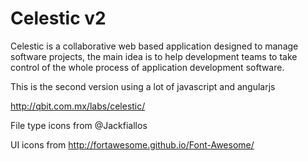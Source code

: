 Celestic v2
===========

Celestic is a collaborative web based application designed to manage software projects, the main idea is to help development teams to take control of the whole process of application development software.

This is the second version using a lot of javascript and angularjs

http://qbit.com.mx/labs/celestic/

File type icons from
@Jackfiallos

UI icons from
http://fortawesome.github.io/Font-Awesome/